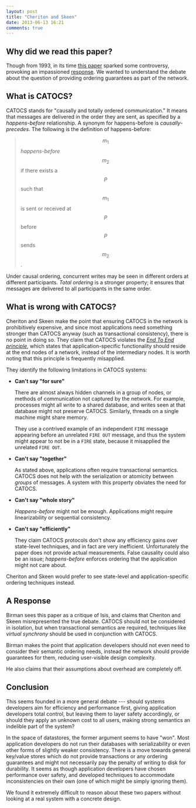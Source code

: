 ```yaml
---
layout: post
title: "Cheriton and Skeen"
date: 2013-06-13 16:21
comments: true
---
```


## Why did we read this paper?

Though from 1993, in its time [this paper](http://cs3.ist.unomaha.edu/~stanw/papers/93-catocs.pdf)
 sparked some controversy,
provoking an impassioned [response](http://www.csie.fju.edu.tw/~yeh/research/papers/os-reading-list/birman93response-to-cheriton.pdf).
  We wanted to understand the debate
about the question of providing ordering guarantees as part of the network.

## What is CATOCS?

CATOCS stands for "causally and totally ordered communication."  It means that
messages are delivered in the order they are sent, as specified by a
*happens-before* relationship.  A synonym for happens-before is
*causally-precedes*.  The following is the definition of happens-before:

> $$m_1$$ *happens-before* $$m_2$$ if there exists a $$P$$ such that
> $$m_1$$ is sent or received at $$P$$ before $$P$$ sends $$m_2$$.

Under causal ordering, concurrent writes may be seen in different
orders at different participants.
*Total ordering* is a stronger property; it ensures that messages are
delivered to all participants in the same order.

## What is wrong with CATOCS?

Cheriton and Skeen make the point that ensuring CATOCS in the network
is prohibitively expensive, and since most applications need something
stronger than CATOCS anyway (such as transactional consistency), there
is no point in doing so.  They claim that CATOCS violates the 
[*End To End principle*](http://en.wikipedia.org/wiki/End-to-end_principle),
which states that application-specific functionality should reside at
the end nodes of a network, instead of the intermediary nodes.  It is
worth noting that this principle is frequently misapplied.

They identify the following limitations in CATOCS systems:

 - **Can't say "for sure"**
 
   There are almost always hidden channels in a group of nodes, or
   methods of communication not captured by the network.  For example,
   processes might all write to a shared database, and writes seen at
   that database might not preserve CATOCS.  Similarly, threads on a
   single machine might share memory.
 
   They use a contrived example of an independent `FIRE` message
   appearing before an unrelated `FIRE OUT` message, and thus the
   system might appear to not be in a `FIRE` state, because it
   misapplied the unrelated `FIRE OUT`.
 - **Can't say "together"**

   As stated above, applications often require transactional semantics.
   CATOCS does not help with the serialization or atomicity between
   *groups* of messages.  A system with this property obviates the need
   for CATOCS.
 - **Can't say "whole story"**

   *Happens-before* might not be enough.  Applications might require
   linearizability or sequential consistency.
 - **Can't say "efficiently"**

   They claim CATOCS protocols don't show any efficiency gains over
   state-level techniques, and in fact are very inefficient.
   Unfortunately the paper does not provide actual measurements.  False
   causality could also be an issue; *happens-before* enforces ordering
   that the application might not care about.

Cheriton and Skeen would prefer to see state-level and
application-specific ordering techniques instead.

## A Response

Birman sees this paper as a critique of Isis, and claims that Cheriton
and Skeen misrepresented the true debate.  CATOCS should not be
considered in isolation, but when transactional semantics are
required, techniques like *virtual synchrony* should be used in
conjunction with CATOCS.

Birman makes the point that application developers should not even
need to consider their semantic ordering needs, instead the network
should provide guarantees for them, reducing user-visible design
complexity.

He also claims that their assumptions about overhead are completely off.

## Conclusion

This seems founded in a more general debate --- should systems developers aim
for efficiency and performance first, giving application developers
total control, but leaving them to layer safety accordingly, or should they
apply an unknown cost to all users, making strong semantics an
indelible part of the system?

In the space of datastores, the former argument seems to have "won".
Most application developers do not run their databases with
serializability or even other forms of slightly weaker consistency.
There is a move towards general key/value stores which do not provide
transactions or any ordering guarantees and might not necessarily pay
the penalty of writing to disk for durability.  It seems as though
application developers have chosen performance over safety, and
developed techniques to accommodate inconsistencies on their own (one
of which might be simply ignoring them).

We found it extremely difficult to reason about these two papers
without looking at a real system with a concrete design.
